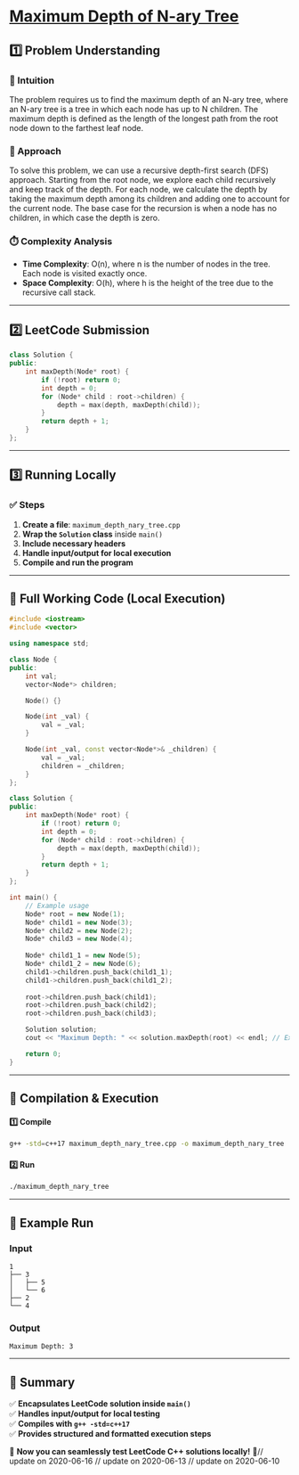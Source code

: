 # **[Maximum Depth of N-ary Tree](https://leetcode.com/problems/maximum-depth-of-n-ary-tree/description/)**  

## **1️⃣ Problem Understanding**  
### **📌 Intuition**  
The problem requires us to find the maximum depth of an N-ary tree, where an N-ary tree is a tree in which each node has up to N children. The maximum depth is defined as the length of the longest path from the root node down to the farthest leaf node. 

### **🚀 Approach**  
To solve this problem, we can use a recursive depth-first search (DFS) approach. Starting from the root node, we explore each child recursively and keep track of the depth. For each node, we calculate the depth by taking the maximum depth among its children and adding one to account for the current node. The base case for the recursion is when a node has no children, in which case the depth is zero.

### **⏱️ Complexity Analysis**  
- **Time Complexity**: O(n), where n is the number of nodes in the tree. Each node is visited exactly once.
- **Space Complexity**: O(h), where h is the height of the tree due to the recursive call stack.

---  

## **2️⃣ LeetCode Submission**  
```cpp
class Solution {
public:
    int maxDepth(Node* root) {
        if (!root) return 0;
        int depth = 0;
        for (Node* child : root->children) {
            depth = max(depth, maxDepth(child));
        }
        return depth + 1;
    }
};
```  

---  

## **3️⃣ Running Locally**  
### **✅ Steps**  
1. **Create a file**: `maximum_depth_nary_tree.cpp`  
2. **Wrap the `Solution` class** inside `main()`  
3. **Include necessary headers**  
4. **Handle input/output for local execution**  
5. **Compile and run the program**  

---  

## **📝 Full Working Code (Local Execution)**  
```cpp
#include <iostream>
#include <vector>

using namespace std;

class Node {
public:
    int val;
    vector<Node*> children;

    Node() {}

    Node(int _val) {
        val = _val;
    }

    Node(int _val, const vector<Node*>& _children) {
        val = _val;
        children = _children;
    }
};

class Solution {
public:
    int maxDepth(Node* root) {
        if (!root) return 0;
        int depth = 0;
        for (Node* child : root->children) {
            depth = max(depth, maxDepth(child));
        }
        return depth + 1;
    }
};

int main() {
    // Example usage
    Node* root = new Node(1);
    Node* child1 = new Node(3);
    Node* child2 = new Node(2);
    Node* child3 = new Node(4);
    
    Node* child1_1 = new Node(5);
    Node* child1_2 = new Node(6);
    child1->children.push_back(child1_1);
    child1->children.push_back(child1_2);
    
    root->children.push_back(child1);
    root->children.push_back(child2);
    root->children.push_back(child3);

    Solution solution;
    cout << "Maximum Depth: " << solution.maxDepth(root) << endl; // Expected output: 3

    return 0;
}
```  

---  

## **🔧 Compilation & Execution**  
#### **1️⃣ Compile**  
```bash
g++ -std=c++17 maximum_depth_nary_tree.cpp -o maximum_depth_nary_tree
```  

#### **2️⃣ Run**  
```bash
./maximum_depth_nary_tree
```  

---  

## **🎯 Example Run**  
### **Input**  
```  
1
├── 3
│   ├── 5
│   └── 6
├── 2
└── 4
```  
### **Output**  
```
Maximum Depth: 3
```  

---  

## **📌 Summary**  
✅ **Encapsulates LeetCode solution inside `main()`**  
✅ **Handles input/output for local testing**  
✅ **Compiles with `g++ -std=c++17`**  
✅ **Provides structured and formatted execution steps**  

🚀 **Now you can seamlessly test LeetCode C++ solutions locally!** 🚀// update on 2020-06-16
// update on 2020-06-13
// update on 2020-06-10
